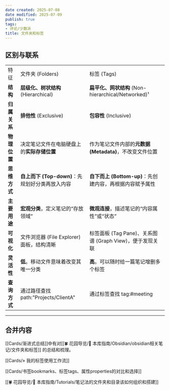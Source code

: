 ```yaml
---
date created: 2025-07-08
date modified: 2025-07-09
publish: true
tags:
- 评论/少数派
title: 文件夹和标签
---
```

## 区别与联系

|          |                                 |                                            |
| -------- | ------------------------------- | ------------------------------------------ |
| 特征       | 文件夹 (Folders)                   | 标签 (Tags)                                  |
| **结构**   | **层级化、树状结构** (Hierarchical)     | **扁平化、网状结构** (Non-hierarchical/Networked)¹ |
| **归属关系** | **排他性** (Exclusive)             | **包容性** (Inclusive)                        |
| **物理位置** | 决定笔记文件在电脑硬盘上的**实际存储位置**         | 作为笔记文件内部的**元数据 (Metadata)**，不改变文件位置        |
| **思维方式** | **自上而下 (Top-down)**：先规划好分类再放入内容 | **自下而上 (Bottom-up)**：先创建内容，再根据内容赋予属性       |
| **主要用途** | **宏观分类**，定义笔记的“存放领域”            | **微观连接**，描述笔记的“内容属性”或“状态”                  |
| **可视化**  | 文件浏览器 (File Explorer) 面板，结构清晰   | 标签面板 (Tag Pane)、关系图谱 (Graph View)，便于发现关联   |
| **灵活性**  | **低**。移动文件意味着改变其唯一分类            | **高**。可以随时给一篇笔记增删多个标签                      |
| **查询方式** | 通过路径查找 ⁠path:"Projects/ClientA" | 通过标签查找 ⁠tag:#meeting                       |


---

## 合并内容


[[Cards/渐进式总结]]中有对[[🍀 花园导览/🧰 本库指南/Obsidian/obsidian相关笔记/文件夹和标签]] 的总结和梳理。

[[Cards/» 我的标签使用工作流]]

[[Cards/书签bookmarks、标签tags、属性properties的对比和选择]]

[[🍀 花园导览/🧰 本库指南/Tutorials/笔记法的文件夹和目录该如何组织和搭建]]


